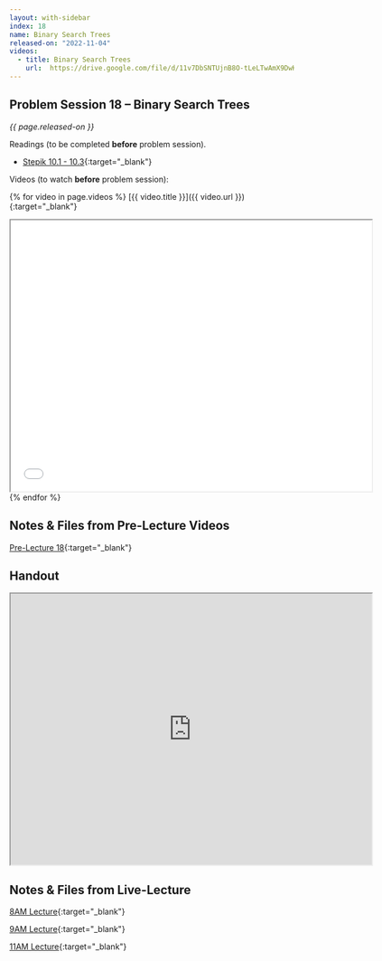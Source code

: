```yaml
---
layout: with-sidebar
index: 18
name: Binary Search Trees
released-on: "2022-11-04"
videos:
  - title: Binary Search Trees
    url:  https://drive.google.com/file/d/11v7DbSNTUjnB8O-tLeLTwAmX9DwK9mRo
---
```


## Problem Session 18 – Binary Search Trees

_{{ page.released-on }}_

Readings (to be completed **before** problem session). 
- [Stepik 10.1 - 10.3](https://stepik.org/lesson/700533/step/1?unit=700514){:target="_blank"}

Videos (to watch **before** problem session):

{% for video in page.videos %}
[{{ video.title }}]({{ video.url }}){:target="_blank"}

<iframe src="{{ video.url }}/preview" width="640" height="480" allow="autoplay"></iframe>
{% endfor %}

## Notes & Files from Pre-Lecture Videos

[Pre-Lecture 18](https://github.com/ucsd-cse12-f22/ucsd-cse12-f22.github.io/tree/main/_pre-lectures/lecture-18){:target="_blank"}

## Handout

<iframe src="https://drive.google.com/file/d/1f0OEgQIkOIJioPOpTnuZFmo0-Sxjphc_/preview" width="640" height="480" allow="autoplay"></iframe>

## Notes & Files from Live-Lecture

[8AM Lecture](https://github.com/ucsd-cse12-f22/ucsd-cse12-f22.github.io/tree/main/_lectures/lecture-18/A00){:target="_blank"}

[9AM Lecture](https://github.com/ucsd-cse12-f22/ucsd-cse12-f22.github.io/tree/main/_lectures/lecture-18/B00){:target="_blank"}

[11AM Lecture](https://github.com/ucsd-cse12-f22/ucsd-cse12-f22.github.io/tree/main/_lectures/lecture-18/C00){:target="_blank"}

